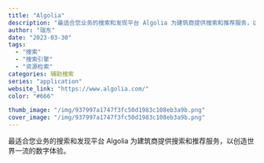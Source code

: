 ```yaml
---
title: "Algolia"
description: "最适合您业务的搜索和发现平台 Algolia 为建筑商提供搜索和推荐服务，以创造世界一流的数字体验。"
author: "瑞东"
date: "2023-03-30"
tags:
  - "搜索"
  - "搜索引擎"
  - "资源检索"
categories: 辅助搜索
series: "application"
website_link: "https://www.algolia.com/"
color: "#666"

thumb_image: "/img/937997a1747f3fc50d1983c108eb3a9b.png"
cover_image: "/img/937997a1747f3fc50d1983c108eb3a9b.png"
---
```


最适合您业务的搜索和发现平台 Algolia 为建筑商提供搜索和推荐服务，以创造世界一流的数字体验。